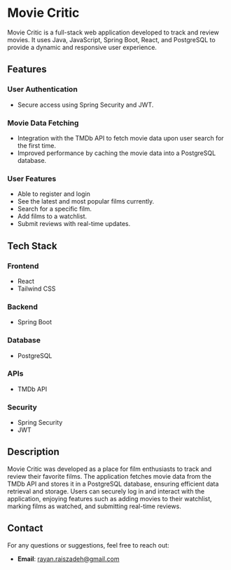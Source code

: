 # Movie Critic

Movie Critic is a full-stack web application developed to track and review movies. It uses Java, JavaScript, Spring Boot, React, and PostgreSQL to provide a dynamic and responsive user experience.

## Features

### User Authentication
- Secure access using Spring Security and JWT.

### Movie Data Fetching
- Integration with the TMDb API to fetch movie data upon user search for the first time.
- Improved performance by caching the movie data into a PostgreSQL database.

### User Features
- Able to register and login
- See the latest and most popular films currently.
- Search for a specific film.
- Add films to a watchlist.
- Submit reviews with real-time updates.

## Tech Stack

### Frontend
- React
- Tailwind CSS

### Backend
- Spring Boot

### Database
- PostgreSQL

### APIs
- TMDb API

### Security
- Spring Security
- JWT

## Description

Movie Critic was developed as a place for film enthusiasts to track and review their favorite films. The application fetches movie data from the TMDb API and stores it in a PostgreSQL database, ensuring efficient data retrieval and storage. Users can securely log in and interact with the application, enjoying features such as adding movies to their watchlist, marking films as watched, and submitting real-time reviews.

## Contact

For any questions or suggestions, feel free to reach out:

- **Email**: rayan.raiszadeh@gmail.com
